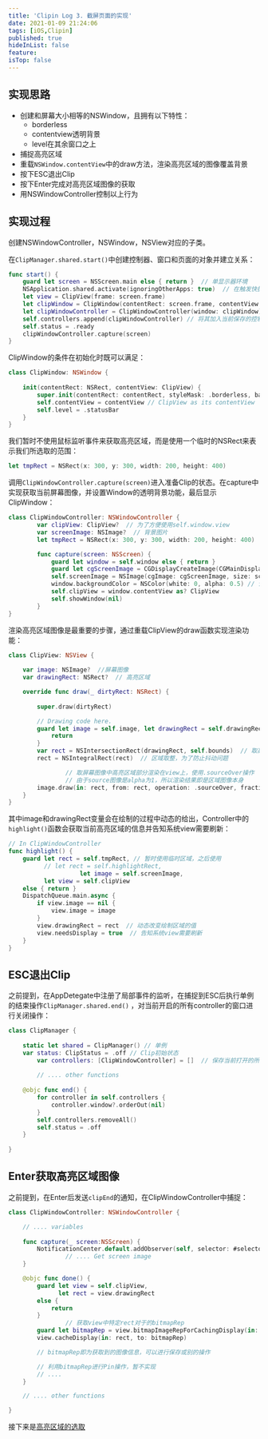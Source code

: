 ```yaml
---
title: 'Clipin Log 3. 截屏页面的实现'
date: 2021-01-09 21:24:06
tags: [iOS,Clipin]
published: true
hideInList: false
feature: 
isTop: false
---
```

## 实现思路

- 创建和屏幕大小相等的NSWindow，且拥有以下特性：
    - borderless
    - contentview透明背景
    - level在其余窗口之上
- 捕捉高亮区域
- 重载`NSWindow.contentView`中的draw方法，渲染高亮区域的图像覆盖背景
- 按下ESC退出Clip
- 按下Enter完成对高亮区域图像的获取
- 用NSWindowController控制以上行为

## 实现过程

创建NSWindowController，NSWindow，NSView对应的子类。

在`ClipManager.shared.start()`中创建控制器、窗口和页面的对象并建立关系：

```swift
func start() {
	guard let screen = NSScreen.main else { return }  // 单显示器环境
	NSApplication.shared.activate(ignoringOtherApps: true)  // 在触发快捷键后激活App，使开启的窗口能够变为key window
    let view = ClipView(frame: screen.frame)
    let clipWindow = ClipWindow(contentRect: screen.frame, contentView: view)
    let clipWindowController = ClipWindowController(window: clipWindow)
    self.controllers.append(clipWindowController) // 将其加入当前保存的控制器中
    self.status = .ready
    clipWindowController.capture(screen)
}
```

ClipWindow的条件在初始化时既可以满足：

```swift
class ClipWindow: NSWindow {
    
    init(contentRect: NSRect, contentView: ClipView) {
        super.init(contentRect: contentRect, styleMask: .borderless, backing: .buffered, defer: false)
        self.contentView = contentView // ClipView as its contentView
        self.level = .statusBar
    }
}
```

我们暂时不使用鼠标监听事件来获取高亮区域，而是使用一个临时的NSRect来表示我们所选取的范围：

```swift
let tmpRect = NSRect(x: 300, y: 300, width: 200, height: 400)
```

调用`ClipWindowController.capture(screen)`进入准备Clip的状态。在capture中实现获取当前屏幕图像，并设置Window的透明背景功能，最后显示ClipWindow：

```swift
class ClipWindowController: NSWindowController {
		var clipView: ClipView?  // 为了方便使用self.window.view
		var screenImage: NSImage?  // 背景图片
		let tmpRect = NSRect(x: 300, y: 300, width: 200, height: 400)

		func capture(screen: NSScreen) {
            guard let window = self.window else { return }
            guard let cgScreenImage = CGDisplayCreateImage(CGMainDisplayID())                     else { return } // 获取主显示器的CGImage
            self.screenImage = NSImage(cgImage: cgScreenImage, size: screen.frame.size) // 转化为NSImage
            window.backgroundColor = NSColor(white: 0, alpha: 0.5) // 设置背景为透明，透明度为0.5
            self.clipView = window.contentView as? ClipView
            self.showWindow(nil)
		}
}
```

渲染高亮区域图像是最重要的步骤，通过重载ClipView的draw函数实现渲染功能：

```swift
class ClipView: NSView {
    
    var image: NSImage?  //屏幕图像
    var drawingRect: NSRect?  // 高亮区域

    override func draw(_ dirtyRect: NSRect) {
        
        super.draw(dirtyRect)

        // Drawing code here.
        guard let image = self.image, let drawingRect = self.drawingRect else {
            return
        }
        var rect = NSIntersectionRect(drawingRect, self.bounds)  // 取高亮区域和页面的交集区域
        rect = NSIntegralRect(rect)  // 区域取整，为了防止抖动问题

				// 取屏幕图像中高亮区域部分渲染在view上，使用.sourceOver操作
				// 由于source图像是alpha为1，所以渲染结果即是区域图像本身
        image.draw(in: rect, from: rect, operation: .sourceOver, fraction: 1.0)
    }    
}
```

其中image和drawingRect变量会在绘制的过程中动态的给出，Controller中的`highlight()`函数会获取当前高亮区域的信息并告知系统view需要刷新：

```swift
// In ClipWindowController
func highlight() {
    guard let rect = self.tmpRect, // 暂时使用临时区域，之后使用
          // let rect = self.highlightRect,
					let image = self.screenImage,
          let view = self.clipView
    else { return }
    DispatchQueue.main.async {
        if view.image == nil {
            view.image = image
        }
        view.drawingRect = rect  // 动态改变绘制区域的值
        view.needsDisplay = true  // 告知系统view需要刷新
    }
}
```

## ESC退出Clip

之前提到，在AppDetegate中注册了局部事件的监听，在捕捉到ESC后执行单例的结束操作`ClipManager.shared.end()` ，对当前开启的所有controller的窗口进行关闭操作：

```swift
class ClipManager {
    
    static let shared = ClipManager() // 单例
    var status: ClipStatus = .off // Clip初始状态
		var controllers: [ClipWindowController] = []  // 保存当前打开的所有控制器
    
		// .... other functions
    
    @objc func end() {
        for controller in self.controllers {
            controller.window?.orderOut(nil)
        }
        self.controllers.removeAll()
        self.status = .off 
    }
    
}
```

## Enter获取高亮区域图像

之前提到，在Enter后发送`clipEnd`的通知，在ClipWindowController中捕捉：

```swift
class ClipWindowController: NSWindowController {

    // .... variables
    
    func capture(_ screen:NSScreen) {
        NotificationCenter.default.addObserver(self, selector: #selector(self.done), name: NotiNames.clipEnd.name, object: nil)
				// .... Get screen image
    }

    @objc func done() {
        guard let view = self.clipView,
              let rect = view.drawingRect
        else {
            return
        }
				// 获取view中特定rect对于的bitmapRep
        guard let bitmapRep = view.bitmapImageRepForCachingDisplay(in: rect) else {return}
        view.cacheDisplay(in: rect, to: bitmapRep)

        // bitmapRep即为获取到的图像信息，可以进行保存或别的操作

        // 利用bitmapRep进行Pin操作，暂不实现
        // ....
    }

    // .... other functions

}
```
接下来是[高亮区域的选取](https://hagemon.github.io/post/clipin-log-4/)